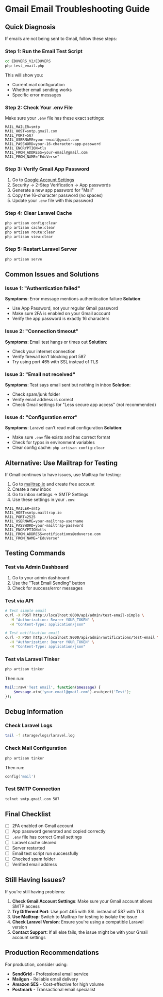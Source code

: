 # Gmail Email Troubleshooting Guide

## Quick Diagnosis

If emails are not being sent to Gmail, follow these steps:

### Step 1: Run the Email Test Script

```bash
cd EDUVERS_V2/EDUVERS
php test_email.php
```

This will show you:

-   Current mail configuration
-   Whether email sending works
-   Specific error messages

### Step 2: Check Your .env File

Make sure your `.env` file has these exact settings:

```env
MAIL_MAILER=smtp
MAIL_HOST=smtp.gmail.com
MAIL_PORT=587
MAIL_USERNAME=your-email@gmail.com
MAIL_PASSWORD=your-16-character-app-password
MAIL_ENCRYPTION=tls
MAIL_FROM_ADDRESS=your-email@gmail.com
MAIL_FROM_NAME="EduVerse"
```

### Step 3: Verify Gmail App Password

1. Go to [Google Account Settings](https://myaccount.google.com/)
2. Security → 2-Step Verification → App passwords
3. Generate a new app password for "Mail"
4. Copy the 16-character password (no spaces)
5. Update your `.env` file with this password

### Step 4: Clear Laravel Cache

```bash
php artisan config:clear
php artisan cache:clear
php artisan route:clear
php artisan view:clear
```

### Step 5: Restart Laravel Server

```bash
php artisan serve
```

## Common Issues and Solutions

### Issue 1: "Authentication failed"

**Symptoms**: Error message mentions authentication failure
**Solution**:

-   Use App Password, not your regular Gmail password
-   Make sure 2FA is enabled on your Gmail account
-   Verify the app password is exactly 16 characters

### Issue 2: "Connection timeout"

**Symptoms**: Email test hangs or times out
**Solution**:

-   Check your internet connection
-   Verify firewall isn't blocking port 587
-   Try using port 465 with SSL instead of TLS

### Issue 3: "Email not received"

**Symptoms**: Test says email sent but nothing in inbox
**Solution**:

-   Check spam/junk folder
-   Verify email address is correct
-   Check Gmail settings for "Less secure app access" (not recommended)

### Issue 4: "Configuration error"

**Symptoms**: Laravel can't read mail configuration
**Solution**:

-   Make sure `.env` file exists and has correct format
-   Check for typos in environment variables
-   Clear config cache: `php artisan config:clear`

## Alternative: Use Mailtrap for Testing

If Gmail continues to have issues, use Mailtrap for testing:

1. Go to [mailtrap.io](https://mailtrap.io) and create free account
2. Create a new inbox
3. Go to inbox settings → SMTP Settings
4. Use these settings in your `.env`:

```env
MAIL_MAILER=smtp
MAIL_HOST=smtp.mailtrap.io
MAIL_PORT=2525
MAIL_USERNAME=your-mailtrap-username
MAIL_PASSWORD=your-mailtrap-password
MAIL_ENCRYPTION=tls
MAIL_FROM_ADDRESS=notifications@eduverse.com
MAIL_FROM_NAME="EduVerse"
```

## Testing Commands

### Test via Admin Dashboard

1. Go to your admin dashboard
2. Use the "Test Email Sending" button
3. Check for success/error messages

### Test via API

```bash
# Test simple email
curl -X POST http://localhost:8000/api/admin/test-email-simple \
  -H "Authorization: Bearer YOUR_TOKEN" \
  -H "Content-Type: application/json"

# Test notification email
curl -X POST http://localhost:8000/api/admin/notifications/test-email \
  -H "Authorization: Bearer YOUR_TOKEN" \
  -H "Content-Type: application/json"
```

### Test via Laravel Tinker

```bash
php artisan tinker
```

Then run:

```php
Mail::raw('Test email', function($message) {
    $message->to('your-email@gmail.com')->subject('Test');
});
```

## Debug Information

### Check Laravel Logs

```bash
tail -f storage/logs/laravel.log
```

### Check Mail Configuration

```bash
php artisan tinker
```

Then run:

```php
config('mail')
```

### Test SMTP Connection

```bash
telnet smtp.gmail.com 587
```

## Final Checklist

-   [ ] 2FA enabled on Gmail account
-   [ ] App password generated and copied correctly
-   [ ] `.env` file has correct Gmail settings
-   [ ] Laravel cache cleared
-   [ ] Server restarted
-   [ ] Email test script run successfully
-   [ ] Checked spam folder
-   [ ] Verified email address

## Still Having Issues?

If you're still having problems:

1. **Check Gmail Account Settings**: Make sure your Gmail account allows SMTP access
2. **Try Different Port**: Use port 465 with SSL instead of 587 with TLS
3. **Use Mailtrap**: Switch to Mailtrap for testing to isolate the issue
4. **Check Laravel Version**: Ensure you're using a compatible Laravel version
5. **Contact Support**: If all else fails, the issue might be with your Gmail account settings

## Production Recommendations

For production, consider using:

-   **SendGrid** - Professional email service
-   **Mailgun** - Reliable email delivery
-   **Amazon SES** - Cost-effective for high volume
-   **Postmark** - Transactional email specialist
